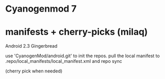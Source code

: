 Cyanogenmod 7
================================
manifests + cherry-picks (milaq)
================================

Android 2.3 Gingerbread

use 'CyanogenMod/android.git' to init the repos.
pull the local manifest to .repo/local_manifests/local_manifest.xml and repo sync

(cherry pick when needed)
